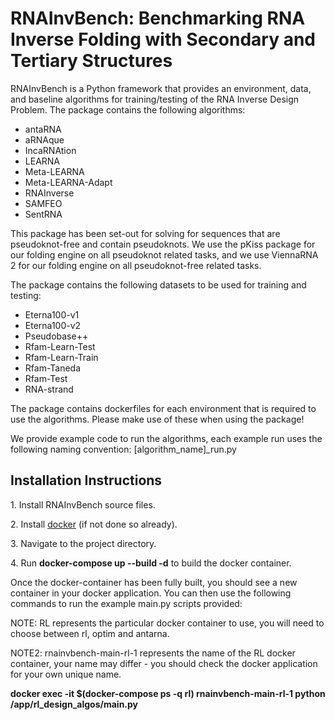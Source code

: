 <h1>RNAInvBench: Benchmarking RNA Inverse Folding with Secondary and
Tertiary Structures</h1>
<p>RNAInvBench is a Python framework that provides an environment, data, and baseline algorithms for training/testing of the RNA Inverse Design Problem.
The package contains the following algorithms:

- antaRNA
- aRNAque
- IncaRNAtion
- LEARNA
- Meta-LEARNA
- Meta-LEARNA-Adapt
- RNAInverse
- SAMFEO
- SentRNA

This package has been set-out for solving for sequences that are pseudoknot-free and contain pseudoknots. We use the pKiss package for our folding engine on all pseudoknot related tasks, and we use ViennaRNA 2 for our folding engine on all pseudoknot-free related tasks.

The package contains the following datasets to be used for training and testing:
- Eterna100-v1
- Eterna100-v2
- Pseudobase++
- Rfam-Learn-Test
- Rfam-Learn-Train
- Rfam-Taneda
- Rfam-Test
- RNA-strand

The package contains dockerfiles for each environment that is required to use the algorithms. Please make use of these when using the package!

We provide example code to run the algorithms, each example run uses the following naming convention: [algorithm_name]_run.py

</p>

<h2>Installation Instructions</h2>

<p>1. Install RNAInvBench source files.</p>
<p>2. Install <a href="https://docs.docker.com/get-docker/">docker</a> (if not done so already).</p>
<p>3. Navigate to the project directory.</p>
<p>4. Run <b>docker-compose up --build -d</b> to build the docker container.</p>
Once the docker-container has been fully built, you should see a new container in your docker application. You can then use the following commands to run the example main.py scripts provided:

<p>NOTE: RL represents the particular docker container to use, you will need to choose between rl, optim and antarna.</p>
<p>NOTE2: rnainvbench-main-rl-1 represents the name of the RL docker container, your name may differ - you should check the docker application for your own unique name.</p>
<p><b>docker exec -it $(docker-compose ps -q rl) rnainvbench-main-rl-1 python /app/rl_design_algos/main.py</b></p>

